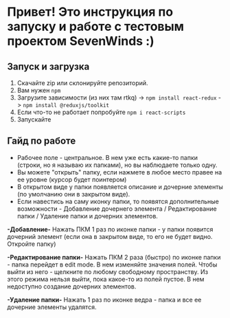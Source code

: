 # Привет! Это инструкция по запуску и работе с тестовым проектом SevenWinds :)

## Запуск и загрузка 
1. Скачайте zip или склонируйте репозиторий.
2. Вам нужен ```npm```
3. Загрузите зависимости (из них там rtkq)  -> ```npm install react-redux``` -> ```npm install @reduxjs/toolkit```
4. Если что-то не работает попробуйте ```npm i react-scripts```
5. Запускайте

## Гайд по работе 
- Рабочее поле - центральное. В нем уже есть какие-то папки (строки, но я называю их папками), но вы наблюдаете только одну.
- Вы можете "открыть" папку, если нажмете в любое место правее на ее уровне (курсор будет поинтером)
- В открытом виде у папки появляется описание и дочерние элементы (по умолчанию они в закрытом виде).
- Если навестись на саму иконку папки, то появятся дополнительные возможности - Добавление дочернего элемента / Редактирование папки / Удаление папки и дочерних элементов.
  
**-Добавление-** Нажать ПКМ 1 раз по иконке папки - у папки появится дочерний элемент (если она в закрытом виде, то его не будет видно. Откройте папку)

**-Редактирование папки-** Нажать ПКМ 2 раза (быстро) по иконке папки - папка перейдет в edit mode. В нем изменяйте значения полей. Чтобы выйти из него - щелкните по любому свободному пространству.
                          Из этого режима нельзя выйти, пока какое-то из полей пустое. В нем недоступно создание дочерних элементов.
                          
**-Удаление папки-** Нажать 1 раз по иконке ведра - папка и все ее дочерние элементы удалятся.

